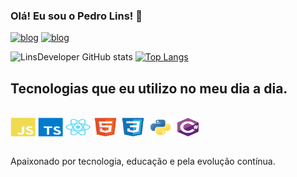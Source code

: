 ### Olá! Eu sou o Pedro Lins! 🚀

[![blog](https://img.shields.io/badge/LinkedIn-0077B5?style=for-the-badge&logo=linkedin&logoColor=white)]()
[![blog](https://img.shields.io/badge/Instagram-AB2B28?style=for-the-badge&logo=instagram&logoColor=white)](https://www.instagram.com/ipedro.lins)



![LinsDeveloper GitHub stats](https://github-readme-stats.vercel.app/api?username=LinsDeveloper&show_icons=true&theme=tokyonight)
[![Top Langs](https://github-readme-stats.vercel.app/api/top-langs/?username=LinsDeveloper&layout=compact&theme=tokyonight)](https://github.com/anuraghazra/github-readme-stats)



## Tecnologias que eu utilizo no meu dia a dia.



<div style="display: inline_block"><br/>

  <img align="center" alt="Pedro-Js" height="30" width="40" src="https://raw.githubusercontent.com/devicons/devicon/master/icons/javascript/javascript-plain.svg">
  <img align="center" alt="Pedro-Ts" height="30" width="40" src="https://raw.githubusercontent.com/devicons/devicon/master/icons/typescript/typescript-plain.svg">
  <img align="center" alt="Pedro-React" height="30" width="40" src="https://raw.githubusercontent.com/devicons/devicon/master/icons/react/react-original.svg">
  <img align="center" alt="Pedro-HTML" height="30" width="40" src="https://raw.githubusercontent.com/devicons/devicon/master/icons/html5/html5-original.svg">
  <img align="center" alt="Pedro-CSS" height="30" width="40" src="https://raw.githubusercontent.com/devicons/devicon/master/icons/css3/css3-original.svg">
  <img align="center" alt="Pedro-Python" height="30" width="40" src="https://raw.githubusercontent.com/devicons/devicon/master/icons/python/python-original.svg">
  <img align="center" alt="Pedro-Csharp" height="30" width="40" src="https://raw.githubusercontent.com/devicons/devicon/master/icons/csharp/csharp-original.svg">
  
</div><br/>


Apaixonado por tecnologia, educação e pela evolução contínua.

<br/>




